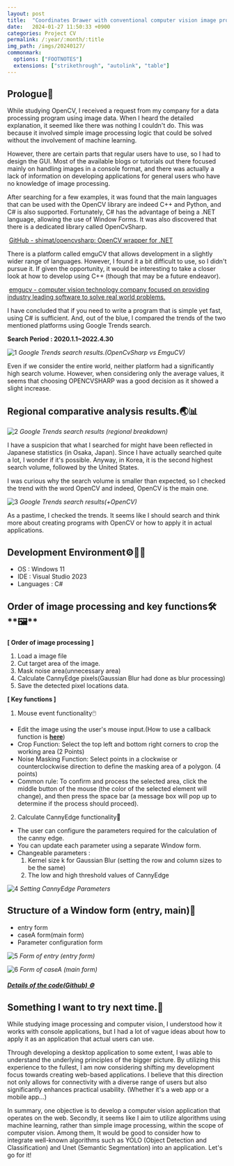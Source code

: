 ```yaml
---
layout: post
title:  "Coordinates Drawer with conventional computer vision image processing."
date:   2024-01-27 11:50:33 +0900
categories: Project CV
permalink: /:year/:month/:title
img_path: /imgs/20240127/
commonmark:
  options: ["FOOTNOTES"]
  extensions: ["strikethrough", "autolink", "table"]
---
```


## **Prologue🤔**

While studying OpenCV, I received a request from my company for a data processing program using image data. When I heard the detailed explanation, it seemed like there was nothing I couldn't do. This was because it involved simple image processing logic that could be solved without the involvement of machine learning.

However, there are certain parts that regular users have to use, so I had to design the GUI. Most of the available blogs or tutorials out there focused mainly on handling images in a console format, and there was actually a lack of information on developing applications for general users who have no knowledge of image processing.

After searching for a few examples, it was found that the main languages that can be used with the OpenCV library are indeed C++ and Python, and C# is also supported. Fortunately, C# has the advantage of being a .NET language, allowing the use of Window Forms. It was also discovered that there is a dedicated library called OpenCvSharp. 

 [GitHub - shimat/opencvsharp: OpenCV wrapper for .NET](https://github.com/shimat/opencvsharp)

There is a platform called emguCV that allows development in a slightly wider range of languages. However, I found it a bit difficult to use, so I didn't pursue it. If given the opportunity, it would be interesting to take a closer look at how to develop using C++ (though that may be a future endeavor).

 [emgucv - computer vision technology company focused on providing industry leading software to solve real world problems.](https://github.com/emgucv)

I have concluded that if you need to write a program that is simple yet fast, using C# is sufficient. And, out of the blue, I compared the trends of the two mentioned platforms using Google Trends search.

**Search Period : 2020.1.1~2022.4.30**

![1](1.png)
_Google Trends search results.(OpenCvSharp vs EmguCV)_

Even if we consider the entire world, neither platform had a significantly high search volume. However, when considering only the average values, it seems that choosing OPENCVSHARP was a good decision as it showed a slight increase.

## **Regional comparative analysis results.🌏📊**

![2](2.png)
_Google Trends search results (regional breakdown)_

I have a suspicion that what I searched for might have been reflected in Japanese statistics (in Osaka, Japan). Since I have actually searched quite a lot, I wonder if it's possible. Anyway, in Korea, it is the second highest search volume, followed by the United States.

I was curious why the search volume is smaller than expected, so I checked the trend with the word OpenCV and indeed, OpenCV is the main one.

![3](3.png)
_Google Trends search results(+OpenCV)_

As a pastime, I checked the trends. It seems like I should search and think more about creating programs with OpenCV or how to apply it in actual applications.

## **Development Environment⚙️👨‍💻**

-   OS : Windows 11
-   IDE : Visual Studio 2023
-   Languages : C#

## **Order of image processing and key functions**🛠️**🖼️**

**\[ Order of image processing \]**

1.  Load a image file
2.  Cut target area of the image.
3.  Mask noise area(unnecessary area)
4.  Calculate CannyEdge pixels(Gaussian Blur had done as blur processing)
5.  Save the detected pixel locations data.

**\[ Key functions \]**

1) Mouse event functionality🖱️

-   Edit the image using the user's mouse input.(How to use a callback function is **[here](https://fwanggu-lee.tistory.com/48)**)
-   Crop Function: Select the top left and bottom right corners to crop the working area (2 Points)
-   Noise Masking Function: Select points in a clockwise or counterclockwise direction to define the masking area of a polygon. (4 points)
-   Common rule: To confirm and process the selected area, click the middle button of the mouse (the color of the selected element will change), and then press the space bar (a message box will pop up to determine if the process should proceed).

2) Calculate CannyEdge functionality🧮

-   The user can configure the parameters required for the calculation of the canny edge.
-   You can update each parameter using a separate Window form.
-   Changeable parameters : 
    1.  Kernel size k for Gaussian Blur (setting the row and column sizes to be the same)
    2.  The low and high threshold values of CannyEdge

![4](4.png)
_Setting CannyEdge Parameters_

## **Structure of a Window form (entry, main)📃**

-   entry form
-   caseA form(main form)
-   Parameter configuration form

![5](5.png)
_Form of entry (entry form)_

![6](6.png)
_Form of caseA (main form)_

#### _**[Details of the code(Github) ⚙️](https://github.com/SanhoLee/IMGPROCAPP_WINDESKTOP)**_

## **Something I want to try next time.🚀**

While studying image processing and computer vision, I understood how it works with console applications, but I had a lot of vague ideas about how to apply it as an application that actual users can use.

Through developing a desktop application to some extent, I was able to understand the underlying principles of the bigger picture. By utilizing this experience to the fullest, I am now considering shifting my development focus towards creating web-based applications. I believe that this direction not only allows for connectivity with a diverse range of users but also significantly enhances practical usability. (Whether it's a web app or a mobile app...)

In summary, one objective is to develop a computer vision application that operates on the web. Secondly, it seems like I aim to utilize algorithms using machine learning, rather than simple image processing, within the scope of computer vision. Among them, It would be good to consider how to integrate well-known algorithms such as YOLO (Object Detection and Classification) and Unet (Semantic Segmentation) into an application. Let's go for it!